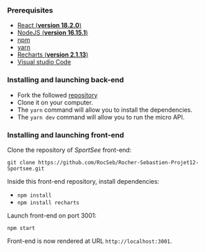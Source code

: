 
### Prerequisites
- [React (**version 18.2.0**)](https://fr.reactjs.org/)
- [NodeJS (**version 16.15.1**)](https://nodejs.org/en/)
- [npm](https://www.npmjs.com/)
- [yarn](https://yarnpkg.com/)
- [Recharts (**version 2.1.13**)](https://recharts.org/en-US/guide/installation)
- [Visual studio Code](https://code.visualstudio.com/)

### Installing and launching back-end

- Fork the followed [repository](https://github.com/RocSeb/P9-front-end-dashboard/)
- Clone it on your computer.
- The `yarn` command will allow you to install the dependencies.
- The `yarn dev` command will allow you to run the micro API.

### Installing and launching front-end

Clone the repository of _SportSee_ front-end:

`git clone https://github.com/RocSeb/Rocher-Sebastien-Projet12-Sportsee.git`

Inside this front-end repository, install dependencies:

- `npm install`
- `npm install recharts`

Launch front-end on port 3001:

`npm start`

Front-end is now rendered at URL `http://localhost:3001`.
